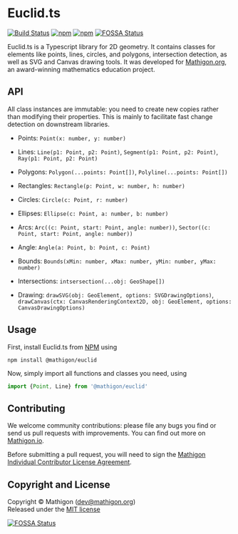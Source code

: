 # Euclid.ts

[![Build Status](https://travis-ci.org/mathigon/euclid.js.svg?branch=master)](https://travis-ci.org/mathigon/euclid.js)
[![npm](https://img.shields.io/npm/v/@mathigon/euclid.svg)](https://www.npmjs.com/package/@mathigon/euclid)
[![npm](https://img.shields.io/github/license/mathigon/euclid.js.svg)](https://github.com/mathigon/euclid.js/blob/master/LICENSE)
[![FOSSA Status](https://app.fossa.com/api/projects/git%2Bgithub.com%2Fmathigon%2Feuclid.js.svg?type=shield)](https://app.fossa.com/projects/git%2Bgithub.com%2Fmathigon%2Feuclid.js?ref=badge_shield)

Euclid.ts is a Typescript library for 2D geometry. It contains classes for elements like points,
lines, circles, and polygons, intersection detection, as well as SVG and Canvas drawing tools.
It was developed for [Mathigon.org](https://mathigon.org), an award-winning mathematics education
project.


## API

All class instances are immutable: you need to create new copies rather than modifying their
properties. This is mainly to facilitate fast change detection on downstream libraries.

* Points: `Point(x: number, y: number)`
* Lines: `Line(p1: Point, p2: Point)`, `Segment(p1: Point, p2: Point)`, `Ray(p1: Point, p2: Point)`
* Polygons: `Polygon(...points: Point[])`, `Polyline(...points: Point[])`
* Rectangles: `Rectangle(p: Point, w: number, h: number)`
* Circles: `Circle(c: Point, r: number)`
* Ellipses: `Ellipse(c: Point, a: number, b: number)` 
* Arcs: `Arc((c: Point, start: Point, angle: number))`, `Sector((c: Point, start: Point, angle: number))`

* Angle: `Angle(a: Point, b: Point, c: Point)`
* Bounds: `Bounds(xMin: number, xMax: number, yMin: number, yMax: number)`

* Intersections: `intsersection(...obj: GeoShape[])`
* Drawing: `drawSVG(obj: GeoElement, options: SVGDrawingOptions)`, `drawCanvas(ctx: CanvasRenderingContext2D, obj: GeoElement, options: CanvasDrawingOptions)`


## Usage

First, install Euclid.ts from [NPM](https://www.npmjs.com/package/@mathigon/euclid)
using

```npm install @mathigon/euclid```

Now, simply import all functions and classes you need, using

```js
import {Point, Line} from '@mathigon/euclid'
```


## Contributing

We welcome community contributions: please file any bugs you find or send us
pull requests with improvements. You can find out more on
[Mathigon.io](https://mathigon.io).

Before submitting a pull request, you will need to sign the [Mathigon Individual
Contributor License Agreement](https://gist.github.com/plegner/5ad5b7be2948a4ad073c50b15ac01d39).


## Copyright and License

Copyright © Mathigon ([dev@mathigon.org](mailto:dev@mathigon.org))  
Released under the [MIT license](LICENSE)


[![FOSSA Status](https://app.fossa.com/api/projects/git%2Bgithub.com%2Fmathigon%2Feuclid.js.svg?type=large)](https://app.fossa.com/projects/git%2Bgithub.com%2Fmathigon%2Feuclid.js?ref=badge_large)